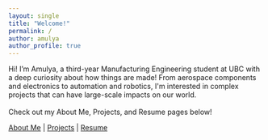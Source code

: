 ```yaml
---
layout: single
title: "Welcome!"
permalink: /
author: amulya
author_profile: true
---
```


Hi! I’m Amulya, a third-year Manufacturing Engineering student at UBC with a deep curiosity about how things are made! From aerospace components and electronics to automation and robotics, I'm interested in complex projects that can have large-scale impacts on our world. 
<br><br>
Check out my About Me, Projects, and Resume pages below!

[About Me](/about/) | [Projects](/projects/) | [Resume](/resume/)
